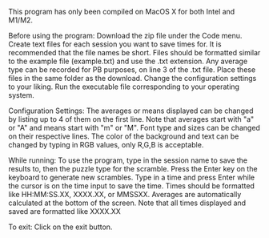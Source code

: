 This program has only been compiled on MacOS X for both Intel and M1/M2.

Before using the program:
Download the zip file under the Code menu. 
Create text files for each session you want to save times for.
It is recommended that the file names be short. 
Files should be formatted similar to the example file (example.txt) and use the .txt extension.
Any average type can be recorded for PB purposes, on line 3 of the .txt file.
Place these files in the same folder as the download.
Change the configuration settings to your liking.
Run the executable file corresponding to your operating system.

Configuration Settings:
The averages or means displayed can be changed by listing up to 4 of them on the first line.
Note that averages start with "a" or "A" and means start with "m" or "M".
Font type and sizes can be changed on their respective lines.
The color of the background and text can be changed by typing in RGB values, only R,G,B is acceptable. 

While running:
To use the program, type in the session name to save the results to, then the puzzle type for the scramble.
Press the Enter key on the keyboard to generate new scrambles.
Type in a time and press Enter while the cursor is on the time input to save the time.
Times should be formatted like HH:MM:SS.XX, XXXX.XX, or MMSSXX.
Averages are automatically calculated at the bottom of the screen. 
Note that all times displayed and saved are formatted like XXXX.XX

To exit:
Click on the exit button.

